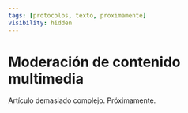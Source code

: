 ```yaml
---
tags: [protocolos, texto, proximamente]
visibility: hidden
---
```

# Moderación de contenido multimedia

Artículo demasiado complejo. Próximamente.